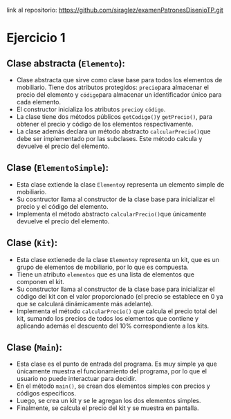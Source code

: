 link al repositorio: https://github.com/siraglez/examenPatronesDisenioTP.git

# Ejercicio 1

## Clase abstracta (`Elemento`):

- Clase abstracta que sirve como clase base para todos los elementos de mobiliario. Tiene dos atributos protegidos: `precio`para almacenar el precio del elemento y `código`para almacenar un identificador único para cada elemento.
- El constructor inicializa los atributos `precio`y `código`.
- La clase tiene dos métodos públicos `getCodigo()`y `getPrecio()`, para obtener el precio y código de los elementos respectivamente.
- La clase además declara un método abstracto `calcularPrecio()`que debe ser implementado por las subclases. Este método calcula y devuelve el precio del elemento.

## Clase (`ElementoSimple`):

- Esta clase extiende la clase `Elemento`y representa un elemento simple de mobiliario.
- Su cosntructor llama al constructor de la clase base para inicializar el precio y el código del elemento.
- Implementa el método abstracto `calcularPrecio()`que únicamente devuelve el precio del elemento.

## Clase (`Kit`):

- Esta clase extienede de la clase `Elemento`y representa un kit, que es un grupo de elementos de mobiliario, por lo que es compuesta.
- Tiene un atributo `elementos` que es una lista de elementos que componen el kit.
- Su constructor llama al constructor de la clase base para inicializar el código del kit con el valor proporcionado (el precio se establece en 0 ya que se calculará dinámicamente más adelante).
- Implementa el método `calcularPrecio()` que calcula el precio total del kit, sumando los precios de todos los elementos que contiene y aplicando además el descuento del 10% correspondiente a los kits.

## Clase (`Main`):

- Esta clase es el punto de entrada del programa. Es muy simple ya que únicamente muestra el funcionamiento del programa, por lo que el usuario no puede interactuar para decidir.
- En el método `main()`, se crean dos elementos simples con precios y códigos específicos.
- Luego, se crea un kit y se le agregan los dos elementos simples.
- Finalmente, se calcula el precio del kit y se muestra en pantalla.
